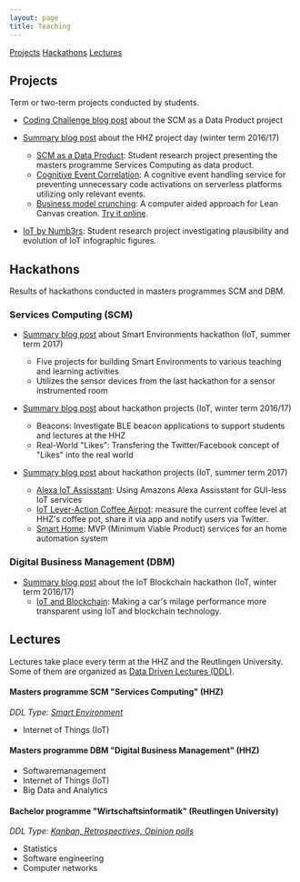 ```yaml
---
layout: page
title: Teaching
---
```


<div class="list-filters">
  <a href="#projects" class="list-filter filter-selected">Projects</a>
  <a href="#hackathons" class="list-filter">Hackathons</a>
  <a href="#lectures" class="list-filter">Lectures</a>
</div>

## Projects
Term or two-term projects conducted by students.

* [Coding Challenge blog post](/2017-08-03-SCM-DataProduct_CodingChallenge/) about the SCM as a Data Product project

* [Summary blog post](/2017-04-24-SCM-Projectday/) about the HHZ project day (winter term 2016/17)
    * [SCM as a Data Product](https://github.com/cdeck3r/SCM-DataProduct): Student research project presenting the masters programme Services Computing as data product.
    * [Cognitive Event Correlation](https://github.com/Event-Riddle/MenuCard/wiki): A cognitive event handling service for preventing unnecessary code activations on serverless platforms utilizing only relevant events.
    * [Business model crunching](https://bitbucket.org/bmcrprojectteam/bmcr): A computer aided approach for Lean Canvas creation. [Try it online](https://canvascrawler.eu-gb.mybluemix.net/).

* [IoT by Numb3rs](https://github.com/cdeck3r/IoTbyNumb3rs): Student research project investigating plausibility and evolution of IoT infographic figures. 

## Hackathons
Results of hackathons conducted in masters programmes SCM and DBM.

### Services Computing (SCM)

* [Summary blog post](/2017-06-13-SCM-IoTHackathon/) about Smart Environments hackathon (IoT, summer term 2017)
    * Five projects for building Smart Environments to various teaching and learning activities
    * Utilizes the sensor devices from the last hackathon for a sensor instrumented room

* [Summary blog post](/2017-01-18-SCM-IoTHackathon/) about hackathon projects (IoT, winter term 2016/17)
    * Beacons: Investigate BLE beacon applications to support students and lectures at the HHZ
    * Real-World "Likes": Transfering the Twitter/Facebook concept of "Likes" into the real world

* [Summary blog post](/2016-06-09-SCM-IoTHackathon/) about hackathon projects (IoT, summer term 2017)
    * [Alexa IoT Assisstant](https://bitbucket.org/iotalexahhz/iotalexahhz/wiki/Home): Using Amazons Alexa Assisstant for GUI-less IoT services 
    * [IoT Lever-Action Coffee Airpot](https://github.com/miwurster/msc-iot-kaffeekanne): measure the current coffee level at HHZ's coffee pot, share it via app and notify users via Twitter.
    * [Smart Home](https://github.com/glasbran/Hackathon---Homeautomation): MVP (Minimum Viable Product) services for an home automation system

### Digital Business Management (DBM)

* [Summary blog post](/2016-12-13-DBM-IoT-Hackathon/) about the IoT Blockchain hackathon (IoT, winter term 2016/17)
    * [IoT and Blockchain](https://github.com/NathalieH392/Blockchain_IoT_HHZ/wiki): Making a car's milage performance more transparent using IoT and blockchain technology.

## Lectures

Lectures take place every term at the HHZ and the Reutlingen University. 
Some of them are organized as [Data Driven Lectures (DDL)](/teaching/ddl/).

#### Masters programme SCM "Services Computing" (HHZ)
*DDL Type: [Smart Environment](/teaching/ddl/)*
* Internet of Things (IoT)



#### Masters programme DBM "Digital Business Management" (HHZ)


* Softwaremanagement
* Internet of Things (IoT)
* Big Data and Analytics 



#### Bachelor programme "Wirtschaftsinformatik" (Reutlingen University)
*DDL Type: [Kanban, Retrospectives, Opinion polls](/teaching/ddl/)*
* Statistics
* Software engineering
* Computer networks

